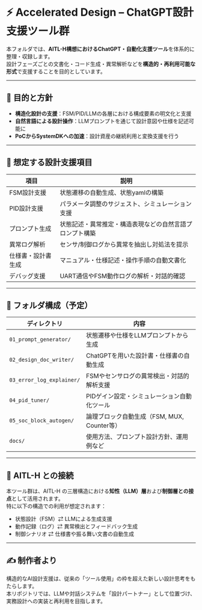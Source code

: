 # ⚡ Accelerated Design – ChatGPT設計支援ツール群

本フォルダでは、**AITL-H構想におけるChatGPT・自動化支援ツール**を体系的に整理・収録します。  
設計フェーズごとの文書化・コード生成・異常解析などを**構造的・再利用可能な形式**で支援することを目的としています。

---

## 🎯 目的と方針

- **構造化設計の支援**：FSM/PID/LLMの各層における構成要素の明文化と支援
- **自然言語による設計操作**：LLMプロンプトを通じて設計意図や仕様を記述可能に
- **PoCからSystemDKへの加速**：設計資産の継続利用と変換支援を行う

---

## 🧠 想定する設計支援項目

| 項目 | 説明 |
|------|------|
| FSM設計支援 | 状態遷移の自動生成、状態yamlの構築 |
| PID設計支援 | パラメータ調整のサジェスト、シミュレーション支援 |
| プロンプト生成 | 状態記述・異常推定・構造表現などの自然言語プロンプト構築 |
| 異常ログ解析 | センサ/制御ログから異常を抽出し対処法を提示 |
| 仕様書・設計書生成 | マニュアル・仕様記述・操作手順の自動文書化 |
| デバッグ支援 | UART通信やFSM動作ログの解析・対話的確認 |

---

## 📁 フォルダ構成（予定）

| ディレクトリ | 内容 |
|--------------|------|
| `01_prompt_generator/` | 状態遷移や仕様をLLMプロンプトから生成 |
| `02_design_doc_writer/` | ChatGPTを用いた設計書・仕様書の自動生成 |
| `03_error_log_explainer/` | FSMやセンサログの異常検出・対話的解析支援 |
| `04_pid_tuner/` | PIDゲイン設定・シミュレーション自動化ツール |
| `05_soc_block_autogen/` | 論理ブロック自動生成（FSM, MUX, Counter等） |
| `docs/` | 使用方法、プロンプト設計方針、運用例など |

---

## 🚀 AITL-H との接続

本ツール群は、AITL-H の三層構造における**知性（LLM）層**および**制御層との接点**として活用されます。  
特に以下の構造での利用が想定されます：

- 状態設計（FSM）⇄ LLMによる生成支援
- 動作記録（ログ）⇄ 異常検出とフィードバック生成
- 制御シナリオ ⇄ 仕様書や振る舞い文書の自動生成

---

## ✍️ 制作者より

構造的なAI設計支援は、従来の「ツール使用」の枠を超えた新しい設計思考をもたらします。  
本リポジトリでは、LLMや対話システムを「設計パートナー」として位置づけ、実務設計への実装と再利用を目指します。
